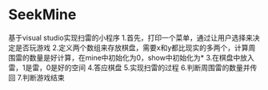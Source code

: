 # SeekMine
基于visual studio实现扫雷的小程序
1.首先，打印一个菜单，通过让用户选择来决定是否玩游戏
2.定义两个数组来存放棋盘，需要x和y都比现实的多两个，计算周围雷的数量是好计算，在mine中初始化为0，show中初始化为*
3.在棋盘中放入雷，1是雷，0是好的空间
4.答应棋盘
5.实现扫雷的过程
6.判断周围雷的数量并传回
7.判断游戏结束

